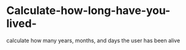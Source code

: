 # Calculate-how-long-have-you-lived-
calculate how many years, months, and days the user has been alive
